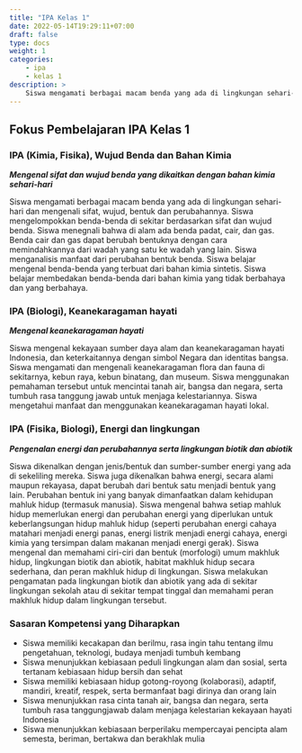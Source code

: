 ```yaml
---
title: "IPA Kelas 1"
date: 2022-05-14T19:29:11+07:00
draft: false
type: docs
weight: 1
categories:
    - ipa
    - kelas 1
description: >
    Siswa mengamati berbagai macam benda yang ada di lingkungan sehari-hari dan mengenali sifat, wujud, bentuk dan perubahannya. Siswa mengelompokkan benda-benda di sekitar berdasarkan sifat dan wujud benda. Siswa menegnali bahwa di alam ada benda padat, cair, dan gas.
---
```


## Fokus Pembelajaran IPA Kelas 1

### IPA (Kimia, Fisika), Wujud Benda dan Bahan Kimia
***Mengenal sifat dan wujud benda yang dikaitkan dengan bahan kimia sehari-hari***

Siswa mengamati berbagai macam benda yang ada di lingkungan sehari-hari dan mengenali sifat, wujud, bentuk dan perubahannya. Siswa mengelompokkan benda-benda di sekitar berdasarkan sifat dan wujud benda. Siswa menegnali bahwa di alam ada benda padat, cair, dan gas. Benda cair dan gas dapat berubah bentuknya dengan cara memindahkannya dari wadah yang satu ke wadah yang lain. Siswa menganalisis manfaat dari perubahan bentuk benda. Siswa belajar mengenal benda-benda yang terbuat dari bahan kimia sintetis. Siswa belajar membedakan benda-benda dari bahan kimia yang tidak berbahaya dan yang berbahaya.

### IPA (Biologi), Keanekaragaman hayati
***Mengenal keanekaragaman hayati***

Siswa mengenal kekayaan sumber daya alam dan keanekaragaman hayati Indonesia, dan keterkaitannya dengan simbol Negara dan identitas bangsa. Siswa mengamati dan mengenali keanekaragaman flora dan fauna di sekitarnya, kebun raya, kebun binatang, dan museum. Siswa menggunakan pemahaman tersebut untuk mencintai tanah air, bangsa dan negara, serta tumbuh rasa tanggung jawab untuk menjaga kelestariannya. Siswa mengetahui manfaat dan menggunakan keanekaragaman hayati lokal.

### IPA (Fisika, Biologi), Energi dan lingkungan
***Pengenalan energi dan perubahannya serta lingkungan biotik dan abiotik***

Siswa dikenalkan dengan jenis/bentuk dan sumber-sumber energi yang ada di sekeliling mereka. Siswa juga dikenalkan bahwa energi, secara alami maupun rekayasa, dapat berubah dari bentuk satu menjadi bentuk yang lain. Perubahan bentuk ini yang banyak dimanfaatkan dalam kehidupan mahluk hidup (termasuk manusia). Siswa mengenal bahwa setiap mahluk hidup memerlukan energi dan perubahan energi yang diperlukan untuk keberlangsungan hidup mahluk hidup (seperti perubahan energi cahaya matahari menjadi energi panas, energi listrik menjadi energi cahaya, energi kimia yang tersimpan dalam makanan menjadi energi gerak).
Siswa mengenal dan memahami ciri-ciri dan bentuk (morfologi) umum makhluk hidup, lingkungan biotik dan abiotik, habitat makhluk hidup secara sederhana, dan peran makhluk hidup di lingkungan. Siswa melakukan pengamatan pada lingkungan biotik dan abiotik yang ada di sekitar lingkungan sekolah atau di sekitar tempat tinggal dan memahami peran makhluk hidup dalam lingkungan tersebut.

### Sasaran Kompetensi yang Diharapkan
- Siswa memiliki kecakapan dan berilmu, rasa ingin tahu tentang ilmu pengetahuan, teknologi, budaya menjadi tumbuh kembang
- Siswa menunjukkan kebiasaan peduli lingkungan alam dan sosial, serta tertanam kebiasaan hidup bersih dan sehat
- Siswa memiliki kebiasaan hidup gotong-royong (kolaborasi), adaptif, mandiri, kreatif, respek, serta bermanfaat bagi dirinya dan orang lain
- Siswa menunjukkan rasa cinta tanah air, bangsa dan negara, serta tumbuh rasa tanggungjawab dalam menjaga kelestarian kekayaan hayati Indonesia
- Siswa menunjukkan kebiasaan berperilaku mempercayai pencipta alam semesta, beriman, bertakwa dan berakhlak mulia